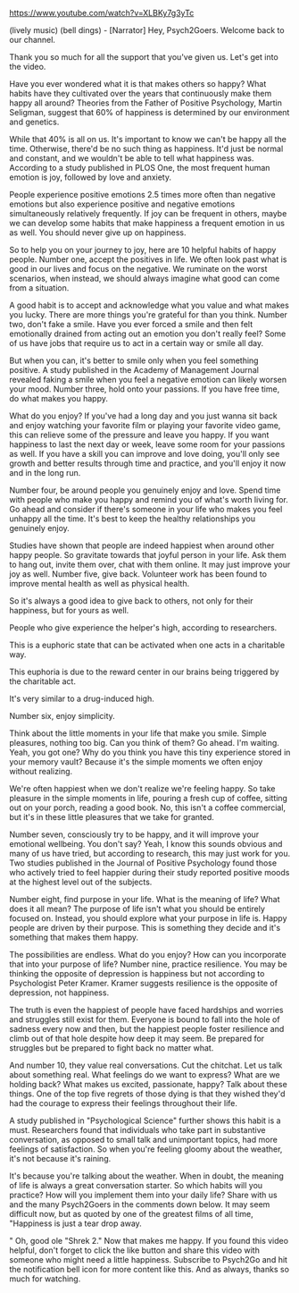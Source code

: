 https://www.youtube.com/watch?v=XLBKy7g3yTc





(lively music) (bell dings) - [Narrator] Hey, Psych2Goers. Welcome back to our channel.

Thank you so much for all the support that you've given us. Let's get into the video.

Have you ever wondered what it is that makes others so happy? What habits have they cultivated over the years that continuously make them happy all around? Theories from the Father of Positive Psychology, Martin Seligman, suggest that 60% of happiness is determined by our environment and genetics.

While that 40% is all on us. It's important to know we can't be happy all the time. Otherwise, there'd be no such thing as happiness. It'd just be normal and constant, and we wouldn't be able to tell what happiness was. According to a study published in PLOS One, the most frequent human emotion is joy, followed by love and anxiety.

People experience positive emotions 2.5 times more often than negative emotions but also experience positive and negative emotions simultaneously relatively frequently. If joy can be frequent in others, maybe we can develop some habits that make happiness a frequent emotion in us as well. You should never give up on happiness.

So to help you on your journey to joy, here are 10 helpful habits of happy people. Number one, accept the positives in life. We often look past what is good in our lives and focus on the negative. We ruminate on the worst scenarios, when instead, we should always imagine what good can come from a situation.

A good habit is to accept and acknowledge what you value and what makes you lucky. There are more things you're grateful for than you think. Number two, don't fake a smile. Have you ever forced a smile and then felt emotionally drained from acting out an emotion you don't really feel? Some of us have jobs that require us to act in a certain way or smile all day.

But when you can, it's better to smile only when you feel something positive. A study published in the Academy of Management Journal revealed faking a smile when you feel a negative emotion can likely worsen your mood. Number three, hold onto your passions. If you have free time, do what makes you happy.

What do you enjoy? If you've had a long day and you just wanna sit back and enjoy watching your favorite film or playing your favorite video game, this can relieve some of the pressure and leave you happy. If you want happiness to last the next day or week, leave some room for your passions as well. If you have a skill you can improve and love doing, you'll only see growth and better results through time and practice, and you'll enjoy it now and in the long run.

Number four, be around people you genuinely enjoy and love. Spend time with people who make you happy and remind you of what's worth living for. Go ahead and consider if there's someone in your life who makes you feel unhappy all the time. It's best to keep the healthy relationships you genuinely enjoy.

Studies have shown that people are indeed happiest when around other happy people. So gravitate towards that joyful person in your life. Ask them to hang out, invite them over, chat with them online. It may just improve your joy as well. Number five, give back. Volunteer work has been found to improve mental health as well as physical health.

So it's always a good idea to give back to others, not only for their happiness, but for yours as well.

People who give experience the helper's high, according to researchers.

This is a euphoric state that can be activated when one acts in a charitable way.

This euphoria is due to the reward center in our brains being triggered by the charitable act.

It's very similar to a drug-induced high.

Number six, enjoy simplicity.

Think about the little moments in your life that make you smile. Simple pleasures, nothing too big. Can you think of them? Go ahead. I'm waiting. Yeah, you got one? Why do you think you have this tiny experience stored in your memory vault? Because it's the simple moments we often enjoy without realizing.

We're often happiest when we don't realize we're feeling happy. So take pleasure in the simple moments in life, pouring a fresh cup of coffee, sitting out on your porch, reading a good book. No, this isn't a coffee commercial, but it's in these little pleasures that we take for granted.

Number seven, consciously try to be happy, and it will improve your emotional wellbeing. You don't say? Yeah, I know this sounds obvious and many of us have tried, but according to research, this may just work for you. Two studies published in the Journal of Positive Psychology found those who actively tried to feel happier during their study reported positive moods at the highest level out of the subjects.

Number eight, find purpose in your life. What is the meaning of life? What does it all mean? The purpose of life isn't what you should be entirely focused on. Instead, you should explore what your purpose in life is. Happy people are driven by their purpose. This is something they decide and it's something that makes them happy.

The possibilities are endless. What do you enjoy? How can you incorporate that into your purpose of life? Number nine, practice resilience. You may be thinking the opposite of depression is happiness but not according to Psychologist Peter Kramer. Kramer suggests resilience is the opposite of depression, not happiness.

The truth is even the happiest of people have faced hardships and worries and struggles still exist for them. Everyone is bound to fall into the hole of sadness every now and then, but the happiest people foster resilience and climb out of that hole despite how deep it may seem. Be prepared for struggles but be prepared to fight back no matter what.

And number 10, they value real conversations. Cut the chitchat. Let us talk about something real. What feelings do we want to express? What are we holding back? What makes us excited, passionate, happy? Talk about these things. One of the top five regrets of those dying is that they wished they'd had the courage to express their feelings throughout their life.

A study published in "Psychological Science" further shows this habit is a must. Researchers found that individuals who take part in substantive conversation, as opposed to small talk and unimportant topics, had more feelings of satisfaction. So when you're feeling gloomy about the weather, it's not because it's raining.

It's because you're talking about the weather. When in doubt, the meaning of life is always a great conversation starter. So which habits will you practice? How will you implement them into your daily life? Share with us and the many Psych2Goers in the comments down below. It may seem difficult now, but as quoted by one of the greatest films of all time, "Happiness is just a tear drop away.

" Oh, good ole "Shrek 2." Now that makes me happy. If you found this video helpful, don't forget to click the like button and share this video with someone who might need a little happiness. Subscribe to Psych2Go and hit the notification bell icon for more content like this. And as always, thanks so much for watching.
